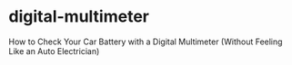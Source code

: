 # digital-multimeter
How to Check Your Car Battery with a Digital Multimeter (Without Feeling Like an Auto Electrician)
